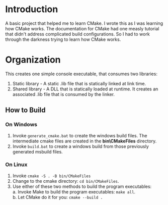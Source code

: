 # Introduction

A basic project that helped me to learn CMake.
I wrote this as I was learning how CMake works. The documentation for CMake had one measly tutorial that didn't address complicated build configurations. So I had to work through the darkness trying to learn how CMake works.

# Organization
This creates one simple console executable, that consumes two libraries:

1. Static library - A static .lib file that is statically linked at link time.
2. Shared library - A DLL that is statically loaded at runtime. It creates an associated .lib file that is consumed by the linker.

## How to Build
### On Windows

1. Invoke `generate_cmake.bat` to create the windows build files. The intermediate cmake files are created in the **bin\CMakeFiles** directory. 
2. Invoke `build.bat` to create a windows build from those previously generated msbuild files.

### On Linux

1. Invoke `cmake -S . -B bin/CMakeFiles`
2. Change to the cmake directory: `cd bin/CMakeFiles`.
3. Use either of these two methods to build the program executables:  
    a. Invoke Make to build the program executables: `make all`.  
    b. Let CMake do it for you: `cmake --build .`  